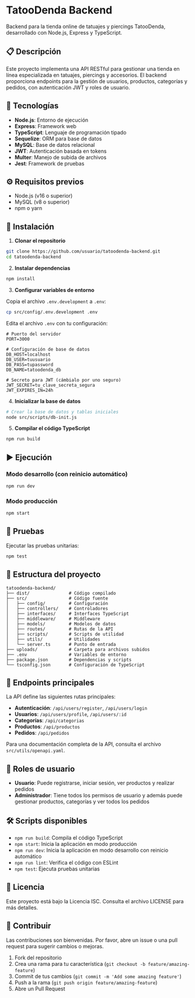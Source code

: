 # TatooDenda Backend

Backend para la tienda online de tatuajes y piercings TatooDenda, desarrollado con Node.js, Express y TypeScript.

## 📋 Descripción

Este proyecto implementa una API RESTful para gestionar una tienda en línea especializada en tatuajes, piercings y accesorios. El backend proporciona endpoints para la gestión de usuarios, productos, categorías y pedidos, con autenticación JWT y roles de usuario.

## 🚀 Tecnologías

- **Node.js**: Entorno de ejecución
- **Express**: Framework web
- **TypeScript**: Lenguaje de programación tipado
- **Sequelize**: ORM para base de datos
- **MySQL**: Base de datos relacional
- **JWT**: Autenticación basada en tokens
- **Multer**: Manejo de subida de archivos
- **Jest**: Framework de pruebas

## ⚙️ Requisitos previos

- Node.js (v16 o superior)
- MySQL (v8 o superior)
- npm o yarn

## 🔧 Instalación

1. **Clonar el repositorio**

```bash
git clone https://github.com/usuario/tatoodenda-backend.git
cd tatoodenda-backend
```

2. **Instalar dependencias**

```bash
npm install
```

3. **Configurar variables de entorno**

Copia el archivo `.env.development` a `.env`:

```bash
cp src/config/.env.development .env
```

Edita el archivo `.env` con tu configuración:

```
# Puerto del servidor
PORT=3000

# Configuración de base de datos
DB_HOST=localhost
DB_USER=tuusuario
DB_PASS=tupassword
DB_NAME=tatoodenda_db

# Secreto para JWT (cámbialo por uno seguro)
JWT_SECRET=tu_clave_secreta_segura
JWT_EXPIRES_IN=24h
```

4. **Inicializar la base de datos**

```bash
# Crear la base de datos y tablas iniciales
node src/scripts/db-init.js
```

5. **Compilar el código TypeScript**

```bash
npm run build
```

## ▶️ Ejecución

### Modo desarrollo (con reinicio automático)

```bash
npm run dev
```

### Modo producción

```bash
npm start
```

## 🧪 Pruebas

Ejecutar las pruebas unitarias:

```bash
npm test
```

## 📁 Estructura del proyecto

```
tatoodenda-backend/
├── dist/               # Código compilado
├── src/                # Código fuente
│   ├── config/         # Configuración
│   ├── controllers/    # Controladores
│   ├── interfaces/     # Interfaces TypeScript
│   ├── middleware/     # Middleware
│   ├── models/         # Modelos de datos
│   ├── routes/         # Rutas de la API
│   ├── scripts/        # Scripts de utilidad
│   ├── utils/          # Utilidades
│   └── server.ts       # Punto de entrada
├── uploads/            # Carpeta para archivos subidos
├── .env                # Variables de entorno
├── package.json        # Dependencias y scripts
└── tsconfig.json       # Configuración de TypeScript
```

## 🔗 Endpoints principales

La API define las siguientes rutas principales:

- **Autenticación**: `/api/users/register`, `/api/users/login`
- **Usuarios**: `/api/users/profile`, `/api/users/:id`
- **Categorías**: `/api/categorias`
- **Productos**: `/api/productos`
- **Pedidos**: `/api/pedidos`

Para una documentación completa de la API, consulta el archivo `src/utils/openapi.yaml`.

## 👥 Roles de usuario

- **Usuario**: Puede registrarse, iniciar sesión, ver productos y realizar pedidos
- **Administrador**: Tiene todos los permisos de usuario y además puede gestionar productos, categorías y ver todos los pedidos

## 🛠️ Scripts disponibles

- `npm run build`: Compila el código TypeScript
- `npm start`: Inicia la aplicación en modo producción
- `npm run dev`: Inicia la aplicación en modo desarrollo con reinicio automático
- `npm run lint`: Verifica el código con ESLint
- `npm test`: Ejecuta pruebas unitarias

## 📄 Licencia

Este proyecto está bajo la Licencia ISC. Consulta el archivo LICENSE para más detalles.

## 🤝 Contribuir

Las contribuciones son bienvenidas. Por favor, abre un issue o una pull request para sugerir cambios o mejoras.

1. Fork del repositorio
2. Crea una rama para tu característica (`git checkout -b feature/amazing-feature`)
3. Commit de tus cambios (`git commit -m 'Add some amazing feature'`)
4. Push a la rama (`git push origin feature/amazing-feature`)
5. Abre un Pull Request
